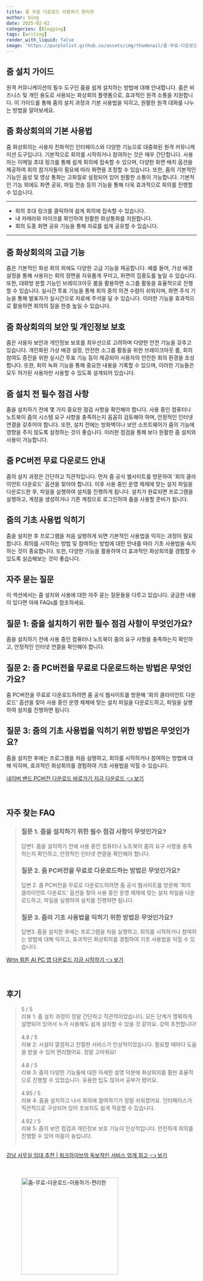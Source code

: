 ```yaml
---
title: 줌 무료 다운로드 이용하기 편리한
author: bing
date: 2025-02-02
categories: [Blogging]
tags: [writing]
render_with_liquid: false
image: 'https://purplelist.github.io/assets/img/thumbnail/줌-무료-다운로드-이용하기-편리한.webp'
---
```



<h2 id='줌_설치_가이드'>줌 설치 가이드</h2>

<p>원격 커뮤니케이션의 필수 도구인 줌을 쉽게 설치하는 방법에 대해 안내합니다. 줌은 비즈니스 및 개인 용도로 사용되는 화상회의 플랫폼으로, 효과적인 원격 소통을 지원합니다. 이 가이드를 통해 줌의 설치 과정과 기본 사용법을 익히고, 원활한 원격 대화를 나누는 방법을 알아보세요.</p>

<h2 id='줌_화상회의의_기본_사용법'>줌 화상회의의 기본 사용법</h2>

<p>줌 화상회의는 사용자 친화적인 인터페이스와 다양한 기능으로 대중화된 원격 커뮤니케이션 도구입니다. 기본적으로 회의를 시작하거나 참여하는 것은 매우 간단합니다. 사용자는 이메일 초대 링크를 통해 쉽게 회의에 접속할 수 있으며, 다양한 화면 배치 옵션을 제공하여 회의 참가자들이 필요에 따라 화면을 조정할 수 있습니다. 또한, 줌의 기본적인 기능인 음성 및 영상 통화는 고화질로 설정되어 있어 원활한 소통이 가능합니다. 기본적인 기능 외에도 화면 공유, 파일 전송 등의 기능을 통해 더욱 효과적으로 회의를 진행할 수 있습니다.</p>

<hr />

<ul>
    <li>회의 초대 링크를 클릭하여 쉽게 회의에 접속할 수 있습니다.</li>
    <li>내 카메라와 마이크를 확인하여 원활한 화상통화를 지원합니다.</li>
    <li>회의 도중 화면 공유 기능을 통해 자료를 쉽게 공유할 수 있습니다.</li>
</ul>

<hr />

<h2 id='줌_화상회의의_고급_기능'>줌 화상회의의 고급 기능</h2>

<p>줌은 기본적인 화상 회의 외에도 다양한 고급 기능을 제공합니다. 예를 들어, 가상 배경 설정을 통해 사용자는 회의 장면을 자유롭게 꾸미고, 화면의 집중도를 높일 수 있습니다. 또한, 대화방 분할 기능인 브레이크아웃 룸을 활용하면 소그룹 활동을 효율적으로 진행할 수 있습니다. 실시간 투표 기능을 통해 회의 중의 의견 수렴이 쉬워지며, 화면 주석 기능을 통해 발표자가 실시간으로 자료에 주석을 달 수 있습니다. 이러한 기능을 효과적으로 활용하면 회의의 질을 한층 높일 수 있습니다.</p>

<h2 id='줌_화상회의의_보안_및_개인정보_보호'>줌 화상회의의 보안 및 개인정보 보호</h2>

<p>줌은 사용자 보안과 개인정보 보호를 최우선으로 고려하며 다양한 안전 기능을 갖추고 있습니다. 개인화된 가상 배경 설정, 안전한 소그룹 활동을 위한 브레이크아웃 룸, 회의 참여도 증진을 위한 실시간 투표 기능 등이 제공되어 사용자의 안전한 회의 환경을 조성합니다. 또한, 회의 녹화 기능을 통해 중요한 내용을 기록할 수 있으며, 이러한 기능들은 모두 허가된 사용자만 사용할 수 있도록 설계되어 있습니다.</p>

<h2 id='줌_설치_전_필수_점검_사항'>줌 설치 전 필수 점검 사항</h2>

<p>줌을 설치하기 전에 몇 가지 중요한 점검 사항을 확인해야 합니다. 사용 중인 컴퓨터나 노트북이 줌의 시스템 요구 사항을 충족하는지 꼼꼼히 검토해야 하며, 안정적인 인터넷 연결을 갖추어야 합니다. 또한, 설치 전에는 방화벽이나 보안 소프트웨어가 줌의 기능에 영향을 주지 않도록 설정하는 것이 좋습니다. 이러한 점검을 통해 보다 원활한 줌 설치와 사용이 가능합니다.</p>

<h2 id='줌_PC버전_무료_다운로드_안내'>줌 PC버전 무료 다운로드 안내</h2>

<p>줌의 설치 과정은 간단하고 직관적입니다. 먼저 줌 공식 웹사이트를 방문하여 '회의 클라이언트 다운로드' 옵션을 찾아야 합니다. 이후 사용 중인 운영 체제에 맞는 설치 파일을 다운로드한 후, 파일을 실행하여 설치를 진행하게 됩니다. 설치가 완료되면 프로그램을 실행하고, 계정을 생성하거나 기존 계정으로 로그인하여 줌을 사용할 준비가 됩니다.</p>

<h2 id='줌의_기초_사용법_익히기'>줌의 기초 사용법 익히기</h2>

<p>줌을 설치한 후 프로그램을 처음 실행하게 되면 기본적인 사용법을 익히는 과정이 필요합니다. 회의를 시작하는 방법 및 참여하는 방법에 대한 안내를 따라 기초 사용법을 숙지하는 것이 중요합니다. 또한, 다양한 기능을 활용하여 더 효과적인 화상회의를 경험할 수 있도록 실습해보는 것이 좋습니다.</p>

<h2 id='자주_묻는_질문'>자주 묻는 질문</h2>

<p>이 섹션에서는 줌 설치와 사용에 대한 자주 묻는 질문들을 다루고 있습니다. 궁금한 내용이 있다면 아래 FAQs를 참조하세요.</p>

<h2 id='FAQ_1'>질문 1: 줌을 설치하기 위한 필수 점검 사항이 무엇인가요?</h2>

<p>줌을 설치하기 전에 사용 중인 컴퓨터나 노트북이 줌의 요구 사항을 충족하는지 확인하고, 안정적인 인터넷 연결을 확인해야 합니다.</p>

<h2 id='FAQ_2'>질문 2: 줌 PC버전을 무료로 다운로드하는 방법은 무엇인가요?</h2>

<p>줌 PC버전을 무료로 다운로드하려면 줌 공식 웹사이트를 방문해 '회의 클라이언트 다운로드' 옵션을 찾아 사용 중인 운영 체제에 맞는 설치 파일을 다운로드하고, 파일을 실행하여 설치를 진행하면 됩니다.</p>

<h2 id='FAQ_3'>질문 3: 줌의 기초 사용법을 익히기 위한 방법은 무엇인가요?</h2>

<p>줌을 설치한 후에는 프로그램을 처음 실행하고, 회의를 시작하거나 참여하는 방법에 대해 익히며, 효과적인 화상회의를 경험하여 기초 사용법을 익힐 수 있습니다.</p>


<p><a class="click-button" title="네이버 밴드 PC버전 다운로드 바로가기 지금 다운로드" href="https://purplelist.github.io/posts/%EB%84%A4%EC%9D%B4%EB%B2%84-%EB%B0%B4%EB%93%9C-PC%EB%B2%84%EC%A0%84-%EB%8B%A4%EC%9A%B4%EB%A1%9C%EB%93%9C-%EB%B0%94%EB%A1%9C%EA%B0%80%EA%B8%B0-%EC%A7%80%EA%B8%88-%EB%8B%A4%EC%9A%B4%EB%A1%9C%EB%93%9C/" rel="dofollow">네이버 밴드 PC버전 다운로드 바로가기 지금 다운로드 👈 보기</a></p><br>
<h2 id='자주_찾는_FAQ'>자주 찾는 FAQ</h2>
<div itemscope="" itemtype="https://schema.org/FAQPage"> 
<blockquote> 
<div itemscope="" itemprop="mainEntity" itemtype="https://schema.org/Question"> 
<h3 itemprop="name">질문 1. 줌을 설치하기 위한 필수 점검 사항이 무엇인가요?</h3> 
<div itemscope="" itemprop="acceptedAnswer" itemtype="https://schema.org/Answer"> 
<span itemprop="text"> 
<p>답변1. 줌을 설치하기 전에 사용 중인 컴퓨터나 노트북이 줌의 요구 사항을 충족하는지 확인하고, 안정적인 인터넷 연결을 확인해야 합니다.</p> 
</span> 
</div> 
</div> 

<div itemscope="" itemprop="mainEntity" itemtype="https://schema.org/Question"> 
<h3 itemprop="name">질문 2. 줌 PC버전을 무료로 다운로드하는 방법은 무엇인가요?</h3> 
<div itemscope="" itemprop="acceptedAnswer" itemtype="https://schema.org/Answer"> 
<span itemprop="text"> 
<p>답변 2. 줌 PC버전을 무료로 다운로드하려면 줌 공식 웹사이트를 방문해 '회의 클라이언트 다운로드' 옵션을 찾아 사용 중인 운영 체제에 맞는 설치 파일을 다운로드하고, 파일을 실행하여 설치를 진행하면 됩니다.</p> 
</span> 
</div> 
</div> 

<div itemscope="" itemprop="mainEntity" itemtype="https://schema.org/Question"> 
<h3 itemprop="name">질문 3. 줌의 기초 사용법을 익히기 위한 방법은 무엇인가요?</h3> 
<div itemscope="" itemprop="acceptedAnswer" itemtype="https://schema.org/Answer"> 
<span itemprop="text"> 
<p>답변3. 줌을 설치한 후에는 프로그램을 처음 실행하고, 회의를 시작하거나 참여하는 방법에 대해 익히고, 효과적인 화상회의를 경험하여 기초 사용법을 익힐 수 있습니다.</p> 
</span> 
</div> 
</div> 
</blockquote> 
</div>
<p><a class="click-button" title="Wrtn 뤼튼 AI PC 앱 다운로드 지금 시작하기" href="https://purplelist.github.io/posts/Wrtn-%EB%A4%BC%ED%8A%BC-AI-PC-%EC%95%B1-%EB%8B%A4%EC%9A%B4%EB%A1%9C%EB%93%9C-%EC%A7%80%EA%B8%88-%EC%8B%9C%EC%9E%91%ED%95%98%EA%B8%B0/" rel="dofollow">Wrtn 뤼튼 AI PC 앱 다운로드 지금 시작하기 👈 보기</a></p><br>
<h2 id='후기'>후기</h2>
<div itemscope itemtype="https://schema.org/Product">
  <blockquote>
  <div itemprop="review" itemscope itemtype="https://schema.org/Review">
      <div itemprop="reviewRating" itemscope itemtype="https://schema.org/Rating"> <span itemprop="ratingValue">5</span> / <span itemprop="bestRating">5</span> </div>
      <span itemprop="reviewBody">리뷰 1: 줌 설치 과정이 정말 간단하고 직관적이었습니다. 모든 단계가 명확하게 설명되어 있어서 누가 사용해도 쉽게 설치할 수 있을 것 같아요. 강력 추천합니다!</span>
  </div>
  <br>
  <div itemprop="review" itemscope itemtype="https://schema.org/Review">
      <div itemprop="reviewRating" itemscope itemtype="https://schema.org/Rating"> <span itemprop="ratingValue">4.9</span> / <span itemprop="bestRating">5</span> </div>
      <span itemprop="reviewBody">리뷰 2: 시설이 깔끔하고 친절한 서비스가 인상적이었습니다. 필요할 때마다 도움을 받을 수 있어 편리했어요. 정말 고마워요!</span>
  </div>
  <br>
  <div itemprop="review" itemscope itemtype="https://schema.org/Review">
      <div itemprop="reviewRating" itemscope itemtype="https://schema.org/Rating"> <span itemprop="ratingValue">4.8</span> / <span itemprop="bestRating">5</span> </div>
      <span itemprop="reviewBody">리뷰 3: 줌의 다양한 기능들에 대한 자세한 설명 덕분에 화상회의를 훨씬 효율적으로 진행할 수 있었습니다. 유용한 팁도 많아서 공부가 됐어요.</span>
  </div>
  <br>
  <div itemprop="review" itemscope itemtype="https://schema.org/Review">
      <div itemprop="reviewRating" itemscope itemtype="https://schema.org/Rating"> <span itemprop="ratingValue">4.95</span> / <span itemprop="bestRating">5</span> </div>
      <span itemprop="reviewBody">리뷰 4: 줌을 설치하고 나서 회의에 참여하기가 정말 쉬워졌어요. 인터페이스가 직관적으로 구성되어 있어 초보자도 쉽게 적응할 수 있습니다.</span>
  </div>
  <br>
  <div itemprop="review" itemscope itemtype="https://schema.org/Review">
      <div itemprop="reviewRating" itemscope itemtype="https://schema.org/Rating"> <span itemprop="ratingValue">4.92</span> / <span itemprop="bestRating">5</span> </div>
      <span itemprop="reviewBody">리뷰 5: 줌의 보안 점검과 개인정보 보호 기능이 인상적입니다. 안전하게 회의를 진행할 수 있어 마음이 놓입니다.</span>
  </div>
  <br>
  </blockquote>
</div>
<p><a class="click-button" title="강남 사무실 임대 추천 | 워크하이브의 독보적인 서비스 업계 최고" href="https://purplelist.github.io/posts/%EA%B0%95%EB%82%A8-%EC%82%AC%EB%AC%B4%EC%8B%A4-%EC%9E%84%EB%8C%80-%EC%B6%94%EC%B2%9C-%EC%9B%8C%ED%81%AC%ED%95%98%EC%9D%B4%EB%B8%8C%EC%9D%98-%EB%8F%85%EB%B3%B4%EC%A0%81%EC%9D%B8-%EC%84%9C%EB%B9%84%EC%8A%A4-%EC%97%85%EA%B3%84-%EC%B5%9C%EA%B3%A0/" rel="dofollow">강남 사무실 임대 추천 | 워크하이브의 독보적인 서비스 업계 최고 👈 보기</a></p><br>
<figure class="image"><img src="https://purplelist.github.io/assets/img/thumbnail/줌-무료-다운로드-이용하기-편리한.webp" alt="줌-무료-다운로드-이용하기-편리한" width="256" height="256"></figure>